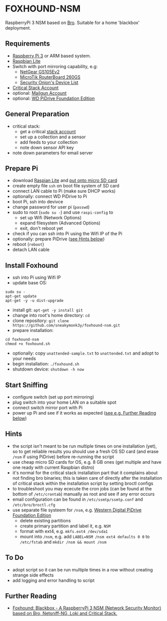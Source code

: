 # FOXHOUND-NSM

RaspberryPi 3 NSM based on [Bro](https://www.bro.org). Suitable for a home 'blackbox' deployment.

## Requirements
* [Raspberry Pi 3](https://thepihut.com/products/raspberry-pi-3-model-b) or ARM based system.
* [Raspbian Lite](https://www.raspberrypi.org/downloads/raspbian/)
* Switch with port mirroring capability, e.g:
  * [NetGear GS105Ev2](https://www.amazon.co.uk/dp/B002YPJ8KM)
  * [MicroTik RouterBoard 260GS](https://www.amazon.com/dp/B00GAZ2HHS)
  * [Security Onion's Device List](https://github.com/Security-Onion-Solutions/security-onion/wiki/Hardware#packets)
* [Critical Stack Account](https://intel.criticalstack.com/user/sign_up)
* optional: [Mailgun Account](http://www.mailgun.com/)
* optional: [WD PiDrive Foundation Edition](http://wdlabs.wd.com/category/wd-pidrive/)

## General Preparation
* critical stack:
  * get a critical [stack account](https://intel.criticalstack.com/user/sign_up)
  * set up a collection and a sensor
  * add feeds to your collection
  * note down sensor API key
* note down parameters for email server

## Prepare Pi
* download [Raspian Lite](https://www.raspberrypi.org/downloads/raspbian/) and [put onto micro SD card](https://www.raspberrypi.org/documentation/installation/installing-images/README.md)
* create empty file `ssh` on boot file system of SD card
* connect LAN cable to Pi (make sure DHCP works)
* optionally: connect WD PiDrive to Pi
* boot Pi, ssh into devivce
* change password for user pi (`passwd`)
* sudo to root (`sudo su -`) and use `raspi-config` to
  * set up Wifi (Network Options)
  * expand filesystem (Advanced Options)
  * exit, don't reboot yet
* check if you can ssh into Pi using the Wifi IP of the Pi
* optionally: prepare PiDrive ([see Hints below](#hints))
* reboot (`reboot`)
* detach LAN cable

## Install Foxhound
* ssh into Pi using Wifi IP
* update base OS:
```
sudo su -
apt-get update
apt-get -y -u dist-upgrade
```
* install git: `apt-get -y install git`
* change into root's home directory: `cd`
* clone repository: `git clone https://github.com/sneakymonk3y/foxhound-nsm.git`
* prepare installation:
```
cd foxhound-nsm
chmod +x foxhound.sh
```
* optionally: copy `unattended-sample.txt` to `unattended.txt` and adopt to your needs
* begin installation: `./foxhound.sh`
* shutdown device: `shutdown -h now`

## Start Sniffing
* configure switch (set up port mirroring)
* plug switch into your home LAN on a suitable spot
* connect switch mirror port with Pi
* power up Pi and see if it works as expected ([see e.g. Further Reading below](#further-reading))

## Hints
* the script isn't meant to be run multiple times on one installation (yet), so to get reliable results you should use a fresh OS SD card (and erase `/nsm` if using PiDrive) before re-running the script
* use cheap micro SD cards for OS, e.g. 8 GB ones (get multiple and have one ready with current Raspbian distro)
* it's normal for the critical stack installation part that it complains about not finding bro binaries; this is taken care of directly after the installation of critical stack within the installation script by setting broctl configs
* to troubleshoot you may ececute the cron jobs (can be found at the bottom of `/etc/crontab`) manually as root and see if any error occurs
* email configuration can be found in `/etc/ssmtp/ssmtp.conf` and `/etc/bro/broctl.cfg`
* use separate file systeem for `/nsm`, e.g. [Western Digital PiDrive Foundation Edition](http://wdlabs.wd.com/category/wd-pidrive/)
  * delete existing partitions
  * create primary partition and label it, e.g. `NSM`
  * format with ext4, e.g. `mkfs.ext4 /dev/sda1`
  * mount into `/nsm`, e.g. add `LABEL=NSM /nsm ext4 defaults 0 0` to `/etc/fstab` and `mkdir /nsm && mount /nsm`

## To Do
* adopt script so it can be run multiple times in a row without creating strange side effects
* add logging and error handling to script

## Further Reading
* [Foxhound: Blackbox - A RaspberryPi 3 NSM (Network Security Monitor) based on Bro, Netsniff-NG, Loki and Critical Stack.](https://www.sneakymonkey.net/2016/10/30/raspberrypi-nsm/)
